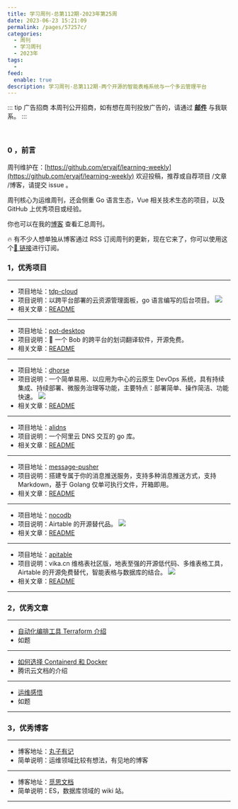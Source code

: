 ```yaml
---
title: 学习周刊-总第112期-2023年第25周
date: 2023-06-23 15:21:09
permalink: /pages/57257c/
categories:
  - 周刊
  - 学习周刊
  - 2023年
tags:
  -
feed:
  enable: true
description: 学习周刊-总第112期-两个开源的智能表格系统与一个多云管理平台
---
```


::: tip 广告招商
本周刊公开招商，如有想在周刊投放广告的，请通过 **[邮件](mailto:eryajf@163.com)** 与我联系。
:::

<br><ArticleTopAd></ArticleTopAd>

### 0 ，前言

周刊维护在：[https://github.com/eryajf/learning-weekly](https://github.com/eryajf/learning-weekly) 欢迎投稿，推荐或自荐项目 /文章 /博客，请提交 issue 。

周刊核心为运维周刊，还会侧重 Go 语言生态，Vue 相关技术生态的项目，以及 GitHub 上优秀项目或经验。

你也可以在我的[博客](https://wiki.eryajf.net/learning-weekly/) 查看汇总周刊。

🔥 有不少人想单独从博客通过 RSS 订阅周刊的更新，现在它来了，你可以使用这个[🔗 链接](https://wiki.eryajf.net/learning-weekly.xml)进行订阅。

### 1，优秀项目

---

- 项目地址：[tdp-cloud](https://github.com/open-tdp/tdp-cloud)
- 项目说明：以跨平台部署的云资源管理面板，go 语言编写的后台项目。
  ![](http://t.eryajf.net/imgs/2023/05/833825104fb94e0f.png)
- 相关文章：[README](https://github.com/open-tdp/tdp-cloud#readme)

---

- 项目地址：[pot-desktop](https://github.com/pot-app/pot-desktop)
- 项目说明：🌈 一个 Bob 的跨平台的划词翻译软件，开源免费。
- 相关文章：[README](https://github.com/pot-app/pot-desktop#readme)

---

- 项目地址：[dhorse](https://github.com/512team/dhorse)
- 项目说明：一个简单易用、以应用为中心的云原生 DevOps 系统，具有持续集成、持续部署、微服务治理等功能，主要特点：部署简单、操作简洁、功能快速。
  ![](http://t.eryajf.net/imgs/2023/05/8dadd96f91d013ef.jpg)
- 相关文章：[README](https://github.com/512team/dhorse#readme)

---

- 项目地址：[alidns](https://github.com/libdns/alidns)
- 项目说明：一个阿里云 DNS 交互的 go 库。
- 相关文章：[README](https://github.com/libdns/alidns#readme)

---

- 项目地址：[message-pusher](https://github.com/songquanpeng/message-pusher)
- 项目说明：搭建专属于你的消息推送服务，支持多种消息推送方式，支持 Markdown，基于 Golang 仅单可执行文件，开箱即用。
- 相关文章：[README](https://github.com/songquanpeng/message-pusher#readme)

---

- 项目地址：[nocodb](https://github.com/nocodb/nocodb/blob/develop/markdown/readme/languages/chinese.md)
- 项目说明：Airtable 的开源替代品。
  ![](http://t.eryajf.net/imgs/2023/05/8b99fe4a03272434.png)
- 相关文章：[README](https://github.com/nocodb/nocodb/blob/develop/markdown/readme/languages/chinese.md)

---

- 项目地址：[apitable](https://github.com/apitable/apitable)
- 项目说明：vika.cn 维格表社区版，地表至强的开源低代码、多维表格工具，Airtable 的开源免费替代，智能表格与数据库的结合。
  ![](http://t.eryajf.net/imgs/2023/05/b1c5b9f9ddb55107.png)
- 相关文章：[README](https://github.com/apitable/apitable/blob/develop/docs/readme/zh-CN/README.md)

---

### 2，优秀文章

---

- [自动化编排工具 Terraform 介绍](https://wnote.com/post/devops-terraform-about/)
- 如题

---

- [如何选择 Containerd 和 Docker](https://cloud.tencent.com/document/product/457/35747)
- 腾讯云文档的介绍

---

- [运维感悟](https://mp.weixin.qq.com/s/BaHxBb1LSq4mJ1mHOxHyoQ)
- 如题

---

### 3，优秀博客

---

- 博客地址：[丸子有记](https://wnote.com/)
- 简单说明：运维领域比较有想法，有见地的博客

---

- 博客地址：[觅思文档](http://dbaselife.com/)
- 简单说明：ES，数据库领域的 wiki 站。

---


<br><ArticleTopAd></ArticleTopAd>
